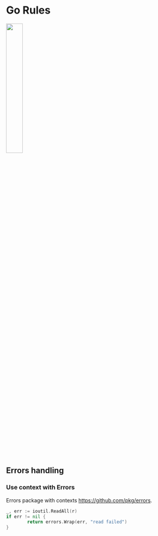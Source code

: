 # Go Rules

<img width="30%" src="https://raw.github.com/golang-samples/gopher-vector/master/gopher.png"/>

## Errors handling

### Use context with Errors
Errors package with contexts https://github.com/pkg/errors.
```go
_, err := ioutil.ReadAll(r)
if err != nil {
        return errors.Wrap(err, "read failed")
}
```
